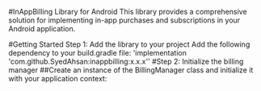 #InAppBilling Library for Android
This library provides a comprehensive solution for implementing in-app purchases and subscriptions in your Android application.

#Getting Started
Step 1: Add the library to your project
Add the following dependency to your build.gradle file:
'implementation 'com.github.SyedAhsan:inappbilling:x.x.x''
#Step 2: Initialize the billing manager
##Create an instance of the BillingManager class and initialize it with your application context:

